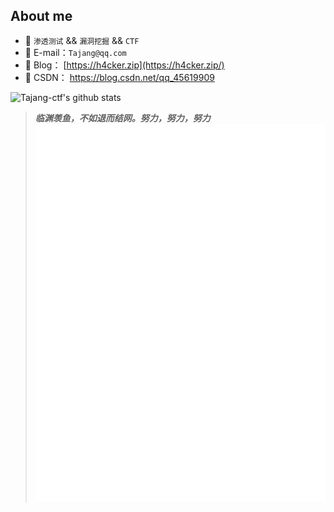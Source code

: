## About me

- 🚩 `渗透测试` && `漏洞挖掘` && `CTF`
- 📧 E-mail：`Tajang@qq.com`
- 📖 Blog： [https://h4cker.zip](https://h4cker.zip/)
- 🌊 CSDN： https://blog.csdn.net/qq_45619909

![Tajang-ctf's github stats](https://github-readme-stats.vercel.app/api?username=TajangSec&show_icons=true&icon_color=fff&bg_color=30,e96443,904e95&title_color=fff&text_color=fff)

> ***临渊羡鱼，不如退而结网。努力，努力，努力***
![Tajang](/github-metrics.svg)
